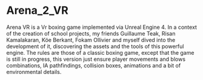 # Arena_2_VR
Arena VR is a Vr boxing game implemented via Unreal Engine 4. In a context of the creation of school projects, my friends Guillaume Teak, Risan Kamalakaran, Köe Berkant, Fokam Ollivier and myself dived into the development of it,
discovering the assets and the tools of this powerful engine. The rules are those of a classic boxing game, 
except that the game is still in progress, this version just ensure player movements and blows combinations,
IA pathfindings, collision boxes, animations and a bit of environmental details.
